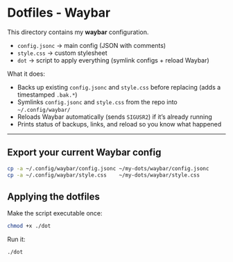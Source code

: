# Dotfiles - Waybar

This directory contains my **waybar** configuration.

- `config.jsonc` → main config (JSON with comments)
- `style.css` → custom stylesheet
- `dot` → script to apply everything (symlink configs + reload Waybar)

What it does:

- Backs up existing `config.jsonc` and `style.css` before replacing (adds a timestamped `.bak.*`)
- Symlinks `config.jsonc` and `style.css` from the repo into `~/.config/waybar/`
- Reloads Waybar automatically (sends `SIGUSR2`) if it’s already running
- Prints status of backups, links, and reload so you know what happened

---

## Export your current Waybar config

```bash
cp -a ~/.config/waybar/config.jsonc ~/my-dots/waybar/config.jsonc
cp -a ~/.config/waybar/style.css    ~/my-dots/waybar/style.css
```

## Applying the dotfiles

Make the script executable once:

```bash
chmod +x ./dot
```

Run it:

```bash
./dot
```
